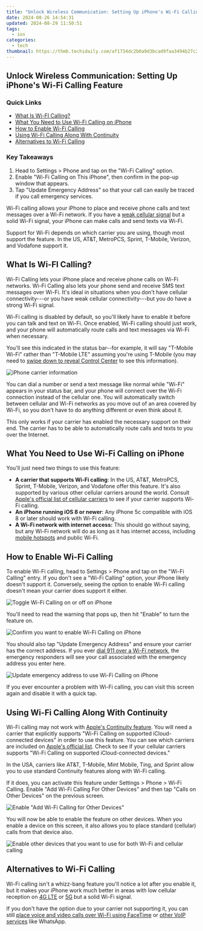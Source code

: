 ```yaml
---
title: "Unlock Wireless Communication: Setting Up iPhone's Wi-Fi Calling Feature"
date: 2024-08-26 14:54:31
updated: 2024-08-29 11:50:51
tags:
  - ios
categories:
  - tech
thumbnail: https://thmb.techidaily.com/af1734dc2b0a9d3bcad9faa3494b27c219c63253c502adbe4dde73c3482b6b83.jpg
---
```


## Unlock Wireless Communication: Setting Up iPhone's Wi-Fi Calling Feature

### Quick Links

* [What Is Wi-FI Calling?](https://bypass-frp.techidaily.com/in-2024-ultimate-guide-on-vivo-y56-5g-frp-bypass-by-drfone-android/)
* [What You Need to Use Wi-Fi Calling on iPhone](https://facebook-video-footage.techidaily.com/updated-tips-and-tricks-for-creating-engaging-collab-videos-on-youtube/)
* [How to Enable Wi-Fi Calling](https://location-social.techidaily.com/in-2024-edit-and-send-fake-location-on-telegram-for-your-apple-iphone-11-pro-max-in-3-ways-drfone-by-drfone-virtual-ios/)
* [Using Wi-Fi Calling Along With Continuity](https://techidaily.com/how-to-transfer-whatsapp-from-apple-iphone-6-to-other-iphone-11-pro-max-devices-drfone-by-drfone-transfer-whatsapp-from-ios-transfer-whatsapp-from-ios/)
* [Alternatives to Wi-Fi Calling](https://on-screen-recording.techidaily.com/updated-essential-free-nintendo-switch-games-for-2024/)

### Key Takeaways

1. Head to Settings > Phone and tap on the "Wi-Fi Calling" option.
2. Enable "Wi-Fi Calling on This iPhone", then confirm in the pop-up window that appears.
3. Tap "Update Emergency Address" so that your call can easily be traced if you call emergency services.

 Wi-Fi calling allows your iPhone to place and receive phone calls and text messages over a Wi-Fi network. If you have a [weak cellular signal](https://fox-access.techidaily.com/in-2024-crafting-compelling-iphone-shadow-images/) but a solid Wi-Fi signal, your iPhone can make calls and send texts via Wi-Fi.

 Support for Wi-Fi depends on which carrier you are using, though most support the feature. In the US, AT&T, MetroPCS, Sprint, T-Mobile, Verizon, and Vodafone support it.

##  What Is Wi-FI Calling?

 Wi-Fi Calling lets your iPhone place and receive phone calls on Wi-Fi networks. Wi-Fi Calling also lets your phone send and receive SMS text messages over Wi-Fi. It's ideal in situations when you don't have cellular connectivity---or you have weak cellular connectivity---but you do have a strong Wi-Fi signal.

 Wi-Fi calling is disabled by default, so you'll likely have to enable it before you can talk and text on Wi-Fi. Once enabled, Wi-Fi calling should just work, and your phone will automatically route calls and text messages via Wi-Fi when necessary.

 You'll see this indicated in the status bar--for example, it will say "T-Mobile Wi-Fi" rather than "T-Mobile LTE" assuming you're using T-Mobile (you may need to [swipe down to reveal Control Center](https://youtube-blog.techidaily.com/ring-how-tseries-harnesses-revenue-from-online-viewer-base-youtube/) to see this information).

![iPhone carrier information](https://static1.howtogeekimages.com/wordpress/wp-content/uploads/2015/09/img_55fdc5e898588.png) 

 You can dial a number or send a text message like normal while "Wi-Fi" appears in your status bar, and your phone will connect over the Wi-Fi connection instead of the cellular one. You will automatically switch between cellular and Wi-Fi networks as you move out of an area covered by Wi-Fi, so you don't have to do anything different or even think about it.

 This only works if your carrier has enabled the necessary support on their end. The carrier has to be able to automatically route calls and texts to you over the Internet.

##  What You Need to Use Wi-Fi Calling on iPhone

 You'll just need two things to use this feature:

* **A carrier that supports Wi-Fi calling**: In the US, AT&T, MetroPCS, Sprint, T-Mobile, Verizon, and Vodafone offer this feature. It's also supported by various other cellular carriers around the world. Consult [Apple's official list of cellular carriers](https://support.apple.com/en-us/HT204039) to see if your carrier supports Wi-Fi calling.
* **An iPhone running iOS 8 or newer**: Any iPhone 5c compatible with iOS 8 or later should work with Wi-Fi calling.
* **A Wi-Fi network with internet access:** This should go without saying, but any Wi-Fi network will do as long as it has internet access, including [mobile hotspots](https://driver-install.techidaily.com/how-to-update-lenovo-usb-c-dock-drivers-quickly-and-easily/) and public Wi-Fi.

##  How to Enable Wi-Fi Calling

 To enable Wi-Fi calling, head to Settings > Phone and tap on the "Wi-Fi Calling" entry. If you don't see a "Wi-Fi Calling" option, your iPhone likely doesn't support it. Conversely, seeing the option to enable Wi-Fi calling doesn't mean your carrier does support it either.

![Toggle Wi-Fi Calling on or off on iPhone](https://static1.howtogeekimages.com/wordpress/wp-content/uploads/2016/03/wifi_calling_toggle.jpg) 

 You'll need to read the warning that pops up, then hit "Enable" to turn the feature on.

![Confirm you want to enable Wi-Fi Calling on iPhone](https://static1.howtogeekimages.com/wordpress/wp-content/uploads/2016/03/enable_wifi_calling_popup.jpg) 

 You should also tap "Update Emergency Address" and ensure your carrier has the correct address. If you ever [dial 911 over a Wi-Fi network](https://android-unlock.techidaily.com/in-2024-remove-the-lock-screen-fingerprint-of-your-samsung-galaxy-f54-5g-by-drfone-android/), the emergency responders will see your call associated with the emergency address you enter here.

![Update emergency address to use Wi-Fi Calling on iPhone](https://static1.howtogeekimages.com/wordpress/wp-content/uploads/2016/03/update_emergency_address.png) 

 If you ever encounter a problem with Wi-Fi calling, you can visit this screen again and disable it with a quick tap.

##  Using Wi-Fi Calling Along With Continuity

 Wi-Fi calling may not work with [Apple's Continuity feature](https://youtube-blog.techidaily.com/ed-the-first-timers-blueprint-for-youtube-income-for-2024/). You will need a carrier that explicitly supports "Wi-Fi Calling on supported iCloud-connected devices" in order to use this feature. You can see which carriers are included on [Apple's official list](https://support.apple.com/en-us/HT204039). Check to see if your cellular carriers supports "Wi-Fi Calling on supported iCloud-connected devices."

 In the USA, carriers like AT&T, T-Mobile, Mint Mobile, Ting, and Sprint allow you to use standard Continuity features along with Wi-Fi calling.

 If it does, you can activate this feature under Settings > Phone > Wi-Fi Calling. Enable "Add Wi-Fi Calling For Other Devices" and then tap "Calls on Other Devices" on the previous screen.

![Enable "Add Wi-Fi Calling for Other Devices"](https://static1.howtogeekimages.com/wordpress/wp-content/uploads/2016/03/add_wifi_calling_other_devices.png) 

 You will now be able to enable the feature on other devices. When you enable a device on this screen, it also allows you to place standard (cellular) calls from that device also.

![Enable other devices that you want to use for both Wi-Fi and cellular calling](https://static1.howtogeekimages.com/wordpress/wp-content/uploads/2016/03/calls_on_other_devices.jpg) 

##  Alternatives to Wi-Fi Calling

 Wi-Fi calling isn't a whizz-bang feature you'll notice a lot after you enable it, but it makes your iPhone work much better in areas with low cellular reception on [4G LTE](https://android-pokemon-go.techidaily.com/latest-way-to-get-shiny-meltan-box-in-pokemon-go-mystery-box-on-oppo-reno-11-pro-5g-drfone-by-drfone-virtual-android/) or [5G](https://some-knowledge.techidaily.com/2024-approved-free-top-6-best-apps-to-remove-objects-from-photo-on-iphone/) but a solid Wi-Fi signal.

 If you don't have the option due to your carrier not supporting it, you can still [place voice and video calls over Wi-Fi using FaceTime](https://android-location-track.techidaily.com/top-6-appsservices-to-trace-any-tecno-pop-7-pro-location-by-mobile-number-drfone-by-drfone-virtual-android/) or [other VoIP services](https://extra-tips.techidaily.com/updated-compendium-classification-of-camera-types-for-videos/) like WhatsApp.

<ins class="adsbygoogle"
     style="display:block"
     data-ad-format="autorelaxed"
     data-ad-client="ca-pub-7571918770474297"
     data-ad-slot="1223367746"></ins>



<ins class="adsbygoogle"
     style="display:block"
     data-ad-client="ca-pub-7571918770474297"
     data-ad-slot="8358498916"
     data-ad-format="auto"
     data-full-width-responsive="true"></ins>
